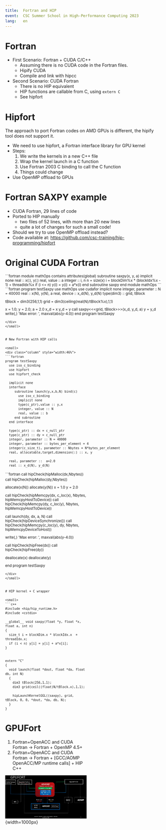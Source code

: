 ```yaml
---
title:  Fortran and HIP
event:  CSC Summer School in High-Performance Computing 2023
lang:   en
---
```


# Fortran

* First Scenario: Fortran + CUDA C/C++
    - Assuming there is no CUDA code in the Fortran files.
    - Hipify CUDA
    - Compile and link with hipcc
* Second Scenario: CUDA Fortran
    - There is no HIP equivalent
    - HIP functions are callable from C, using `extern C`
    - See hipfort


# Hipfort

The approach to port Fortran codes on AMD GPUs is different, the hipify tool
does not support it.

* We need to use hipfort, a Fortran interface library for GPU kernel
* Steps:
    1) We write the kernels in a new C++ file
    2) Wrap the kernel launch in a C function
    3) Use Fortran 2003 C binding to call the C function
    4) Things could change
* Use OpenMP offload to GPUs


# Fortran SAXPY example

- CUDA Fortran, 29 lines of code
- Ported to HIP manually
    - two files of 52 lines, with more than 20 new lines
    - quite a lot of changes for such a small code!
- Should we try to use OpenMP offload instead?
- Code available at:
  https://github.com/csc-training/hip-programming/hipfort


# Original CUDA Fortran

<small>
<div class="column">
```fortran
module mathOps
contains
  attributes(global) subroutine saxpy(x, y, a)
    implicit none
    real :: x(:), y(:)
    real, value :: a
    integer :: i, n
    n = size(x)
    i = blockDim%x * (blockIdx%x - 1) + threadIdx%x
    if (i <= n) y(i) = y(i) + a*x(i)
  end subroutine saxpy
end module mathOps
```
</div>

<div class="column">
```fortran
program testSaxpy
  use mathOps
  use cudafor
  implicit none
  integer, parameter :: N = 40000
  real :: x(N), y(N), a
  real, device :: x_d(N), y_d(N)
  type(dim3) :: grid, tBlock

  tBlock = dim3(256,1,1)
  grid = dim3(ceiling(real(N)/tBlock%x),1,1)

  x = 1.0; y = 2.0; a = 2.0
  x_d = x
  y_d = y
  call saxpy<<<grid, tBlock>>>(x_d, y_d, a)
  y = y_d
  write(*,*) 'Max error: ', maxval(abs(y-4.0))
end program testSaxpy
```
</div>
</small>


# New Fortran with HIP calls

<small>
<div class="column" style="width:46%">
```fortran
program testSaxpy
  use iso_c_binding
  use hipfort
  use hipfort_check

  implicit none
  interface
     subroutine launch(y,x,b,N) bind(c)
       use iso_c_binding
       implicit none
       type(c_ptr),value :: y,x
       integer, value :: N
       real, value :: b
     end subroutine
  end interface

  type(c_ptr) :: dx = c_null_ptr
  type(c_ptr) :: dy = c_null_ptr
  integer, parameter :: N = 40000
  integer, parameter :: bytes_per_element = 4
  integer(c_size_t), parameter :: Nbytes = N*bytes_per_element
  real, allocatable,target,dimension(:) :: x, y

  real, parameter ::  a=2.0
  real :: x_d(N), y_d(N)
```
</div>

<div class="column" style="width:52%">
```fortran
  call hipCheck(hipMalloc(dx,Nbytes))
  call hipCheck(hipMalloc(dy,Nbytes))

  allocate(x(N))
  allocate(y(N))
  x = 1.0
  y = 2.0

  call hipCheck(hipMemcpy(dx, c_loc(x), Nbytes, hipMemcpyHostToDevice))
  call hipCheck(hipMemcpy(dy, c_loc(y), Nbytes, hipMemcpyHostToDevice))

  call launch(dy, dx, a, N)
  call hipCheck(hipDeviceSynchronize())
  call hipCheck(hipMemcpy(c_loc(y), dy, Nbytes, hipMemcpyDeviceToHost))

  write(*,*) 'Max error: ', maxval(abs(y-4.0))

  call hipCheck(hipFree(dx))
  call hipCheck(hipFree(dy))

  deallocate(x)
  deallocate(y)

end program testSaxpy
```
</div>
</small>


# HIP kernel + C wrapper

<small>
```c++
#include <hip/hip_runtime.h>
#include <cstdio>

__global__ void saxpy(float *y, float *x, float a, int n)
{
  size_t i = blockDim.x * blockIdx.x  + threadIdx.x;
  if (i < n) y[i] = y[i] + a*x[i];
}


extern "C"
{
  void launch(float *dout, float *da, float db, int N)
  {
    dim3 tBlock(256,1,1);
    dim3 grid(ceil((float)N/tBlock.x),1,1);

    hipLaunchKernelGGL((saxpy), grid, tBlock, 0, 0, *dout, *da, db, N);
  }
}
```
</small>

# GPUFort
    
1. Fortran+OpenACC and CUDA Fortran -> Fortran + OpenMP 4.5+
2. Fortran+OpenACC and CUDA Fortran -> Fortran + [GCC/AOMP OpenACC/MP runtime calls] + HIP C++
    
![](img/gpufort.png){width=1000px}
